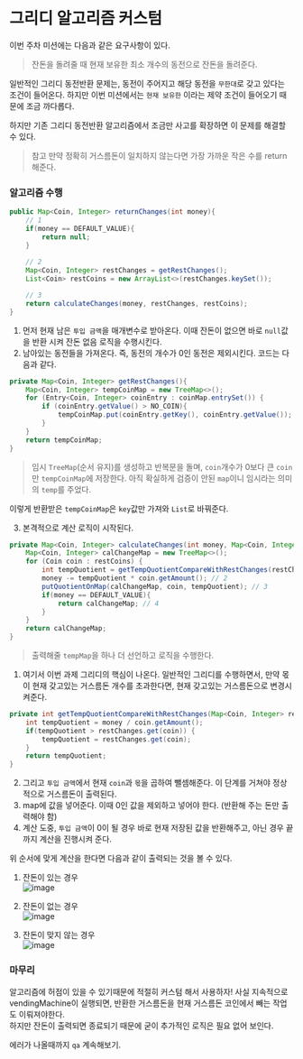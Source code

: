 # 그리디 알고리즘 커스텀
이번 주차 미션에는 다음과 같은 요구사항이 있다.

> 잔돈을 돌려줄 때 현재 보유한 최소 개수의 동전으로 잔돈을 돌려준다.

일반적인 그리디 동전반환 문제는, 동전이 주어지고 해당 동전을 ```무한대```로 갖고 있다는 조건이 들어온다.
하지만 이번 미션에서는 ```현재 보유한``` 이라는 제약 조건이 들어오기 때문에 조금 까다롭다.

하지만 기존 그리디 동전반환 알고리즘에서 조금만 사고를 확장하면 이 문제를 해결할 수 있다.
> 참고 만약 정확히 거스름돈이 일치하지 않는다면 가장 가까운 작은 수를 return 해준다.


### 알고리즘 수행

```java
public Map<Coin, Integer> returnChanges(int money){
    // 1
    if(money == DEFAULT_VALUE){
        return null;
    }
    
    // 2
    Map<Coin, Integer> restChanges = getRestChanges();
    List<Coin> restCoins = new ArrayList<>(restChanges.keySet());

    // 3
    return calculateChanges(money, restChanges, restCoins);
}
```
1. 먼저 현재 남은 ```투입 금액```을 매개변수로 받아온다. 이때 잔돈이 없으면 바로 ```null```값을 반환 시켜 잔돈 없음 로직을 수행시킨다.
2. 남아있는 동전들을 가져온다. 즉, 동전의 개수가 0인 동전은 제외시킨다. 코드는 다음과 같다.

```java
private Map<Coin, Integer> getRestChanges(){
    Map<Coin, Integer> tempCoinMap = new TreeMap<>();
    for (Entry<Coin, Integer> coinEntry : coinMap.entrySet()) {
        if (coinEntry.getValue() > NO_COIN){
            tempCoinMap.put(coinEntry.getKey(), coinEntry.getValue());
        }
    }
    return tempCoinMap;
}
```
> 임시 ```TreeMap```(순서 유지)를 생성하고 반복문을 돌며, ```coin```개수가 0보다 큰 ```coin```만 ```tempCoinMap```에 저장한다.
> 아직 확실하게 검증이 안된 ```map```이니 임시라는 의미의 ```temp```를 주었다.

이렇게 반환받은 ```tempCoinMap```은 ```key```값만 가져와 ```List```로 바꿔준다.

3. 본격적으로 계산 로직이 시작된다.
```java
private Map<Coin, Integer> calculateChanges(int money, Map<Coin, Integer> restChanges, List<Coin> restCoins) {
    Map<Coin, Integer> calChangeMap = new TreeMap<>();
    for (Coin coin : restCoins) {
        int tempQuotient = getTempQuotientCompareWithRestChanges(restChanges, money, coin); // 1
        money -= tempQuotient * coin.getAmount(); // 2
        putQuotientOnMap(calChangeMap, coin, tempQuotient); // 3
        if(money == DEFAULT_VALUE){
            return calChangeMap; // 4
        }
    }
    return calChangeMap;
}
```

> 출력해줄 ```tempMap```을 하나 더 선언하고 로직을 수행한다.

1. 여기서 이번 과제 그리디의 핵심이 나온다. 일반적인 그리디를 수행하면서, 만약 몫이 현재 갖고있는 거스름돈 개수를 초과한다면, 현재 갖고있는 거스름돈으로 변경시켜준다.

```java
private int getTempQuotientCompareWithRestChanges(Map<Coin, Integer> restChanges, int money, Coin coin) {
    int tempQuotient = money / coin.getAmount();
    if(tempQuotient > restChanges.get(coin)) {
        tempQuotient = restChanges.get(coin);
    }
    return tempQuotient;
}
```

2. 그리고 ```투입 금액```에서 현재 ```coin```과 ```몫```을 곱하여 뺄셈해준다. 이 단계를 거쳐야 정상적으로 거스름돈이 출력된다.
3. map에 값을 넣어준다. 이때 0인 값을 제외하고 넣어야 한다. (반환해 주는 돈만 출력해야 함)
4. 계산 도중, ```투입 금액```이 0이 될 경우 바로 현재 저장된 값을 반환해주고, 아닌 경우 끝까지 계산을 진행시켜 준다.


위 순서에 맞게 계산을 한다면 다음과 같이 출력되는 것을 볼 수 있다.

1. 잔돈이 있는 경우  
![image](https://user-images.githubusercontent.com/87312401/145256106-2f35eb76-40d1-49cf-bb13-f86ac810b27c.png)

2. 잔돈이 없는 경우  
![image](https://user-images.githubusercontent.com/87312401/145256199-3796aa0a-e9c8-4039-a6db-78a94672f9a4.png)

3. 잔돈이 맞지 않는 경우  
![image](https://user-images.githubusercontent.com/87312401/145256736-5afd3da9-f2fe-455b-8959-f5a069e2352a.png)


### 마무리
알고리즘에 허점이 있을 수 있기때문에 적절히 커스텀 해서 사용하자!
사실 지속적으로 vendingMachine이 실행되면, 반환한 거스름돈을 현재 거스름돈 코인에서 빼는 작업도 이뤄져야한다.  
하지만 잔돈이 출력되면 종료되기 때문에 굳이 추가적인 로직은 필요 없어 보인다.

에러가 나올때까지 ```qa``` 계속해보기.

